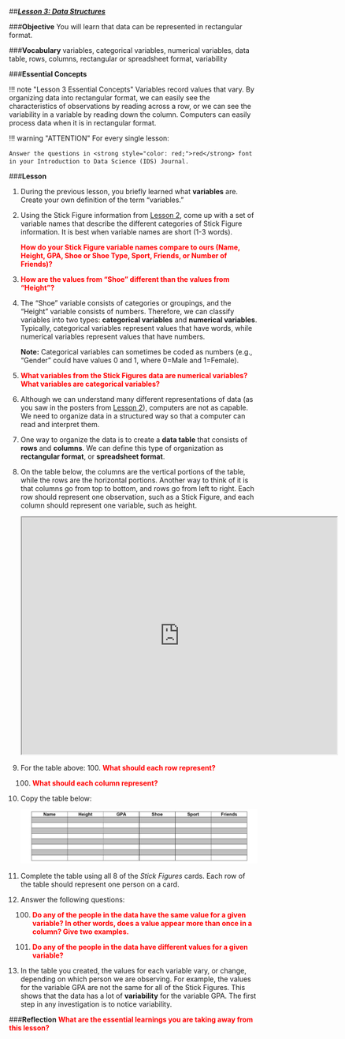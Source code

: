 ##***<u>Lesson 3: Data Structures</u>***

###**Objective**
You will learn that data can be represented in rectangular format.

###**Vocabulary**
variables, categorical variables, numerical variables, data table, rows, columns, rectangular or spreadsheet format,
variability

###**Essential Concepts**

!!! note "Lesson 3 Essential Concepts"
    Variables record values that vary. By organizing data into rectangular format, we
    can easily see the characteristics of observations by reading across a row, or we can see the variability in
    a variable by reading down the column. Computers can easily process data when it is in rectangular format.

!!! warning "ATTENTION"
    For every single lesson:
    
    Answer the questions in <strong style="color: red;">red</strong> font in your Introduction to Data Science (IDS) Journal.

###**Lesson**

1. During the previous lesson, you briefly learned what **variables** are. Create your own definition of the term “variables.”

2. Using the Stick Figure information from [Lesson 2](lesson2.md), come up with a set of variable names that describe the different categories of Stick Figure information. It is best when variable names are short (1-3 words). 

    <strong style="color: red;">How do your Stick Figure variable names compare to ours (Name, Height, GPA, Shoe or Shoe Type, Sport, Friends, or Number of Friends)?</strong>

3. <strong style="color: red;">How are the values from “Shoe” different than the values from “Height”?</strong>

4. The “Shoe” variable consists of categories or groupings, and the
“Height” variable consists of numbers. Therefore, we can classify variables into two types:
**categorical variables** and **numerical variables**. Typically, categorical variables represent
values that have words, while numerical variables represent values that have numbers.

    **Note:** Categorical variables can sometimes be coded as numbers (e.g., “Gender” could have
    values 0 and 1, where 0=Male and 1=Female).

5. <strong style="color: red;">What variables from the Stick Figures data are numerical variables? What variables are categorical variables?</strong>

6. Although we can understand many different representations of data (as you saw in
the posters from [Lesson 2](lesson2.md)), computers are not as capable. We need to organize data in a
structured way so that a computer can read and interpret them.

7. One way to organize the data is to create a **data table** that consists of **rows** and **columns**. We
can define this type of organization as **rectangular format**, or **spreadsheet format**.

8. On the table below, the columns are the vertical portions of the table, while the rows are the horizontal portions. Another way to think of it is that columns go from top to bottom, and rows go from left to right. Each row should represent one observation, such as a Stick Figure, and each column should represent one variable, such as height.

    <iframe src="https://drive.google.com/file/d/19UxmrgCTQUMErpMVlD_anSw3_hi4Sqam/preview" width="640" height="480"></iframe>

9. For the table above:
    100. <strong style="color: red;">What should each row represent?</strong>

    100. <strong style="color: red;">What should each column represent?</strong>

10. Copy the table below:

    <img src="../../img/10310.png" />

11. Complete the table using all 8 of the *Stick Figures* cards. Each row of the table should represent one person on a card.

12. Answer the following questions:

    100. <strong style="color: red;">Do any of the people in the data have the same value for a given variable? In other words,
    does a value appear more than once in a column? Give two examples.</strong>
 
    100. <strong style="color: red;">Do any of the people in the data have different values for a given variable?</strong>

13. In the table you created, the values for each variable vary, or change, depending on which person we are observing.  For example, the values for the variable GPA are not the same for all of the Stick Figures.  This shows that the data has a lot of **variability** for the variable GPA. The first step in any investigation is to notice variability.

###**Reflection**
<strong style="color: red;">What are the essential learnings you are taking away from this lesson?</strong>